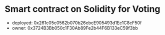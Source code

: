 # Smart contract on Solidity for Voting

- deployed: 0x261c05c0562b070b26ebcE905493d1Ec1C8cF50f
- owner: 0x3724B3Bb050c1F30Ab89Fe2b44F6B133eC59f3bb 
